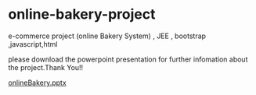 # online-bakery-project
e-commerce project (online Bakery System) , JEE , bootstrap ,javascript,html


please download the powerpoint presentation for further infomation about the project.Thank You!!

[onlineBakery.pptx](https://github.com/ModiseMoe/online-bakery-project/files/12448757/onlineBakery.pptx)
